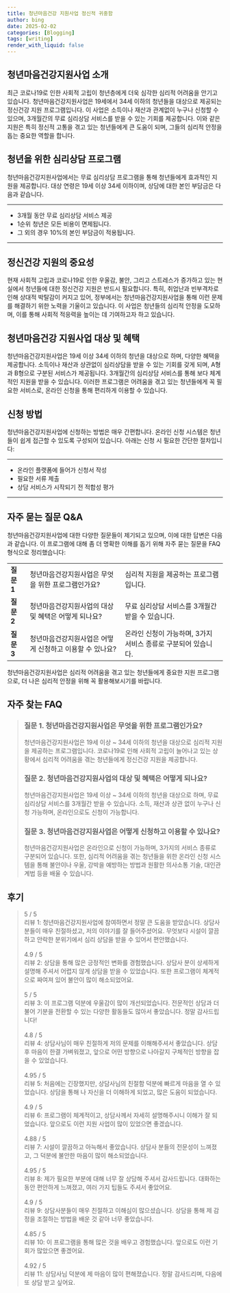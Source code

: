 ```yaml
---
title: 청년마음건강 지원사업 정신적 귀중함
author: bing
date: 2025-02-02
categories: [Blogging]
tags: [writing]
render_with_liquid: false
---
```



<h2 id='청년마음건강지원사업소개'>청년마음건강지원사업 소개</h2>

<p>최근 코로나19로 인한 사회적 고립이 청년층에게 더욱 심각한 심리적 어려움을 안기고 있습니다. 청년마음건강지원사업은 19세에서 34세 이하의 청년들을 대상으로 제공되는 정신건강 지원 프로그램입니다. 이 사업은 소득이나 재산과 관계없이 누구나 신청할 수 있으며, 3개월간의 무료 심리상담 서비스를 받을 수 있는 기회를 제공합니다. 이와 같은 지원은 특히 정신적 고통을 겪고 있는 청년들에게 큰 도움이 되며, 그들의 심리적 안정을 돕는 중요한 역할을 합니다.</p>

<h2 id='심리상담프로그램'>청년을 위한 심리상담 프로그램</h2>

<p>청년마음건강지원사업에서는 무료 심리상담 프로그램을 통해 청년들에게 효과적인 지원을 제공합니다. 대상 연령은 19세 이상 34세 이하이며, 상담에 대한 본인 부담금은 다음과 같습니다.</p>

<hr />

<ul>
    <li>3개월 동안 무료 심리상담 서비스 제공</li>
    <li>1순위 청년은 모든 비용이 면제됩니다.</li>
    <li>그 외의 경우 10%의 본인 부담금이 적용됩니다.</li>
</ul>

<hr />

<h2 id='정신건강지원의중요성'>정신건강 지원의 중요성</h2>

<p>현재 사회적 고립과 코로나19로 인한 우울감, 불안, 그리고 스트레스가 증가하고 있는 현실에서 청년들에 대한 정신건강 지원은 반드시 필요합니다. 특히, 취업난과 빈부격차로 인해 상대적 박탈감이 커지고 있어, 정부에서는 청년마음건강지원사업을 통해 이런 문제를 해결하기 위한 노력을 기울이고 있습니다. 이 사업은 청년들의 심리적 안정을 도모하며, 이를 통해 사회적 적응력을 높이는 데 기여하고자 하고 있습니다.</p>

<h2 id='심리상담지원혜택'>청년마음건강 지원사업 대상 및 혜택</h2>

<p>청년마음건강지원사업은 19세 이상 34세 이하의 청년을 대상으로 하며, 다양한 혜택을 제공합니다. 소득이나 재산과 상관없이 심리상담을 받을 수 있는 기회를 갖게 되며, A형과 B형으로 구분된 서비스가 제공됩니다. 3개월간의 심리상담 서비스를 통해 보다 체계적인 지원을 받을 수 있습니다. 이러한 프로그램은 어려움을 겪고 있는 청년들에게 꼭 필요한 서비스로, 온라인 신청을 통해 편리하게 이용할 수 있습니다.</p>

<h2 id='신청방법'>신청 방법</h2>

<p>청년마음건강지원사업에 신청하는 방법은 매우 간편합니다. 온라인 신청 시스템은 청년들이 쉽게 접근할 수 있도록 구성되어 있습니다. 아래는 신청 시 필요한 간단한 절차입니다:</p>

<hr />

<ul>
    <li>온라인 플랫폼에 들어가 신청서 작성</li>
    <li>필요한 서류 제출</li>
    <li>상담 서비스가 시작되기 전 적합성 평가 </li>
</ul>

<hr />

<h2 id='자주묻는질문'>자주 묻는 질문 Q&A</h2>

<p>청년마음건강지원사업에 대한 다양한 질문들이 제기되고 있으며, 이에 대한 답변은 다음과 같습니다. 이 프로그램에 대해 좀 더 명확한 이해를 돕기 위해 자주 묻는 질문을 FAQ 형식으로 정리했습니다:</p>

<table>
    <tr>
        <td><b>질문 1</b></td>
        <td>청년마음건강지원사업은 무엇을 위한 프로그램인가요?</td>
        <td>심리적 지원을 제공하는 프로그램입니다.</td>
    </tr>
    <tr>
        <td><b>질문 2</b></td>
        <td>청년마음건강지원사업의 대상 및 혜택은 어떻게 되나요?</td>
        <td>무료 심리상담 서비스를 3개월간 받을 수 있습니다.</td>
    </tr>
    <tr>
        <td><b>질문 3</b></td>
        <td>청년마음건강지원사업은 어떻게 신청하고 이용할 수 있나요?</td>
        <td>온라인 신청이 가능하며, 3가지 서비스 종류로 구분되어 있습니다.</td>
    </tr>
</table>

<p>청년마음건강지원사업은 심리적 어려움을 겪고 있는 청년들에게 중요한 지원 프로그램으로, 더 나은 심리적 안정을 위해 꼭 활용해보시기를 바랍니다.</p>


<h2 id='자주_찾는_FAQ'>자주 찾는 FAQ</h2>
<div itemscope="" itemtype="https://schema.org/FAQPage"> 
<blockquote> 
<div itemscope="" itemprop="mainEntity" itemtype="https://schema.org/Question"> 
<h3 itemprop="name">질문 1. 청년마음건강지원사업은 무엇을 위한 프로그램인가요?</h3> 
<div itemscope="" itemprop="acceptedAnswer" itemtype="https://schema.org/Answer"> 
<span itemprop="text"> 
<p>청년마음건강지원사업은 19세 이상 ~ 34세 이하의 청년을 대상으로 심리적 지원을 제공하는 프로그램입니다. 코로나19로 인해 사회적 고립이 늘어나고 있는 상황에서 심리적 어려움을 겪는 청년들에게 정신건강 지원을 제공합니다.</p> 
</span> 
</div> 
</div> 

<div itemscope="" itemprop="mainEntity" itemtype="https://schema.org/Question"> 
<h3 itemprop="name">질문 2. 청년마음건강지원사업의 대상 및 혜택은 어떻게 되나요?</h3> 
<div itemscope="" itemprop="acceptedAnswer" itemtype="https://schema.org/Answer"> 
<span itemprop="text"> 
<p>청년마음건강지원사업은 19세 이상 ~ 34세 이하의 청년을 대상으로 하며, 무료 심리상담 서비스를 3개월간 받을 수 있습니다. 소득, 재산과 상관 없이 누구나 신청 가능하며, 온라인으로도 신청이 가능합니다.</p> 
</span> 
</div> 
</div> 

<div itemscope="" itemprop="mainEntity" itemtype="https://schema.org/Question"> 
<h3 itemprop="name">질문 3. 청년마음건강지원사업은 어떻게 신청하고 이용할 수 있나요?</h3> 
<div itemscope="" itemprop="acceptedAnswer" itemtype="https://schema.org/Answer"> 
<span itemprop="text"> 
<p>청년마음건강지원사업은 온라인으로 신청이 가능하며, 3가지의 서비스 종류로 구분되어 있습니다. 또한, 심리적 어려움을 겪는 청년들을 위한 온라인 신청 시스템을 통해 불안이나 우울, 강박을 예방하는 방법과 원활한 의사소통 기술, 대인관계법 등을 배울 수 있습니다.</p> 
</span> 
</div> 
</div> 
</blockquote> 
</div>
<h2 id='후기'>후기</h2>
<div itemscope itemtype="https://schema.org/Product">
  <blockquote>
  <div itemprop="review" itemscope itemtype="https://schema.org/Review">
      <div itemprop="reviewRating" itemscope itemtype="https://schema.org/Rating"> <span itemprop="ratingValue">5</span> / <span itemprop="bestRating">5</span> </div>
      <span itemprop="reviewBody">리뷰 1: 청년마음건강지원사업에 참여하면서 정말 큰 도움을 받았습니다. 상담사분들이 매우 친절하셨고, 저의 이야기를 잘 들어주셨어요. 무엇보다 시설이 깔끔하고 안락한 분위기에서 심리 상담을 받을 수 있어서 편안했습니다. </span>
  </div>
  <br>
  <div itemprop="review" itemscope itemtype="https://schema.org/Review">
      <div itemprop="reviewRating" itemscope itemtype="https://schema.org/Rating"> <span itemprop="ratingValue">4.9</span> / <span itemprop="bestRating">5</span> </div>
      <span itemprop="reviewBody">리뷰 2: 상담을 통해 많은 긍정적인 변화를 경험했습니다. 상담사 분이 상세하게 설명해 주셔서 어렵지 않게 상담을 받을 수 있었습니다. 또한 프로그램이 체계적으로 짜여져 있어 불안이 많이 해소되었어요.</span>
  </div>
  <br>
  <div itemprop="review" itemscope itemtype="https://schema.org/Review">
      <div itemprop="reviewRating" itemscope itemtype="https://schema.org/Rating"> <span itemprop="ratingValue">5</span> / <span itemprop="bestRating">5</span> </div>
      <span itemprop="reviewBody">리뷰 3: 이 프로그램 덕분에 우울감이 많이 개선되었습니다. 전문적인 상담과 더불어 기분을 전환할 수 있는 다양한 활동들도 많아서 좋았습니다. 정말 감사드립니다!</span>
  </div>
  <br>
  <div itemprop="review" itemscope itemtype="https://schema.org/Review">
      <div itemprop="reviewRating" itemscope itemtype="https://schema.org/Rating"> <span itemprop="ratingValue">4.8</span> / <span itemprop="bestRating">5</span> </div>
      <span itemprop="reviewBody">리뷰 4: 상담사님이 매우 친절하게 저의 문제를 이해해주셔서 좋았습니다. 상담 후 마음이 한결 가벼워졌고, 앞으로 어떤 방향으로 나아갈지 구체적인 방향을 잡을 수 있었습니다.</span>
  </div>
  <br>
  <div itemprop="review" itemscope itemtype="https://schema.org/Review">
      <div itemprop="reviewRating" itemscope itemtype="https://schema.org/Rating"> <span itemprop="ratingValue">4.95</span> / <span itemprop="bestRating">5</span> </div>
      <span itemprop="reviewBody">리뷰 5: 처음에는 긴장했지만, 상담사님의 친절함 덕분에 빠르게 마음을 열 수 있었습니다. 상담을 통해 나 자신을 더 이해하게 되었고, 많은 도움이 되었습니다.</span>
  </div>
  <br>
  <div itemprop="review" itemscope itemtype="https://schema.org/Review">
      <div itemprop="reviewRating" itemscope itemtype="https://schema.org/Rating"> <span itemprop="ratingValue">4.9</span> / <span itemprop="bestRating">5</span> </div>
      <span itemprop="reviewBody">리뷰 6: 프로그램이 체계적이고, 상담사께서 자세히 설명해주시니 이해가 잘 되었습니다. 앞으로도 이런 지원 사업이 많이 있었으면 좋겠습니다.</span>
  </div>
  <br>
  <div itemprop="review" itemscope itemtype="https://schema.org/Review">
      <div itemprop="reviewRating" itemscope itemtype="https://schema.org/Rating"> <span itemprop="ratingValue">4.88</span> / <span itemprop="bestRating">5</span> </div>
      <span itemprop="reviewBody">리뷰 7: 시설이 깔끔하고 아늑해서 좋았습니다. 상담사 분들의 전문성이 느껴졌고, 그 덕분에 불안한 마음이 많이 해소되었습니다. </span>
  </div>
  <br>
  <div itemprop="review" itemscope itemtype="https://schema.org/Review">
      <div itemprop="reviewRating" itemscope itemtype="https://schema.org/Rating"> <span itemprop="ratingValue">4.95</span> / <span itemprop="bestRating">5</span> </div>
      <span itemprop="reviewBody">리뷰 8: 제가 필요한 부분에 대해 너무 잘 상담해 주셔서 감사드립니다. 대화하는 동안 편안하게 느껴졌고, 여러 가지 팁들도 주셔서 좋았어요.</span>
  </div>
  <br>
  <div itemprop="review" itemscope itemtype="https://schema.org/Review">
      <div itemprop="reviewRating" itemscope itemtype="https://schema.org/Rating"> <span itemprop="ratingValue">4.9</span> / <span itemprop="bestRating">5</span> </div>
      <span itemprop="reviewBody">리뷰 9: 상담사분들이 매우 친절하고 이해심이 많으셨습니다. 상담을 통해 제 감정을 조절하는 방법을 배운 것 같아 너무 좋았습니다.</span>
  </div>
  <br>
  <div itemprop="review" itemscope itemtype="https://schema.org/Review">
      <div itemprop="reviewRating" itemscope itemtype="https://schema.org/Rating"> <span itemprop="ratingValue">4.85</span> / <span itemprop="bestRating">5</span> </div>
      <span itemprop="reviewBody">리뷰 10: 이 프로그램을 통해 많은 것을 배우고 경험했습니다. 앞으로도 이런 기회가 많았으면 좋겠어요.</span>
  </div>
  <br>
  <div itemprop="review" itemscope itemtype="https://schema.org/Review">
      <div itemprop="reviewRating" itemscope itemtype="https://schema.org/Rating"> <span itemprop="ratingValue">4.92</span> / <span itemprop="bestRating">5</span> </div>
      <span itemprop="reviewBody">리뷰 11: 상담사님 덕분에 제 마음이 많이 편해졌습니다. 정말 감사드리며, 다음에 또 상담 받고 싶어요. </span>
  </div>
  </blockquote>
</div>
